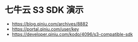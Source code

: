 # 七牛云 S3 SDK 演示

- https://blog.qiniu.com/archives/8882
- https://portal.qiniu.com/user/key
- https://developer.qiniu.com/kodo/4096/s3-compatible-sdk
